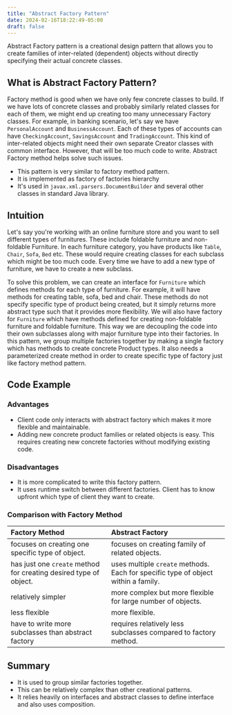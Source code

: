 ```yaml
---
title: "Abstract Factory Pattern"
date: 2024-02-16T18:22:49-05:00
draft: false
---
```


Abstract Factory pattern is a creational design pattern that allows you to create families of inter-related (dependent) objects without directly specifying their actual concrete classes.

<!--more-->

## What is Abstract Factory Pattern?

Factory method is good when we have only few concrete classes to build. If we have lots of concrete classes and probably similarly related classes for each of them, we might end up creating too many unnecessary Factory classes. For example, in banking scenario, let's say we have `PersonalAccount` and `BusinessAccount`. Each of these types of accounts can have `CheckingAccount`, `SavingsAccount` and `TradingAccount`. This kind of inter-related objects might need their own separate Creator classes with common interface. However, that will be too much code to write. Abstract Factory method helps solve such issues.

- This pattern is very similar to factory method pattern.
- It is implemented as factory of factories hierarchy
- It's used in `javax.xml.parsers.DocumentBuilder` and several other classes in standard Java library.

## Intuition

Let's say you're working with an online furniture store and you want to sell different types of furnitures. These include foldable furniture and non-foldable Furniture. In each furniture category, you have products like `Table`, `Chair`, `Sofa`, `Bed` etc. These would require creating classes for each subclass which might be too much code. Every time we have to add a new type of furniture, we have to create a new subclass.

To solve this problem, we can create an interface for `Furniture` which defines methods for each type of furniture. For example, it will have methods for creating table, sofa, bed and chair. These methods do not specify specific type of product being created, but it simply returns more abstract type such that it provides more flexibility. We will also have factory for `Furniture` which have methods defined for creating non-foldable furniture and foldable furniture. This way we are decoupling the code into their own subclasses along with major furniture type into their factories. In this pattern, we group multiple factories together by making a single factory which has methods to create concrete Product types. It also needs a parameterized create method in order to create specific type of factory just like factory method pattern.

## Code Example




### Advantages

- Client code only interacts with abstract factory which makes it more flexible and maintainable.
- Adding new concrete product families or related objects is easy. This requires creating new concrete factories without modifying existing code.

### Disadvantages

- It is more complicated to write this factory pattern.
- It uses runtime switch between different factories. Client has to know upfront which type of client they want to create.

### Comparison with Factory Method

| Factory Method | Abstract Factory |
|:---------------|:-----------------|
| focuses on creating one specific type of object. | focuses on creating family of related objects. |
| has just one `create` method for creating desired type of object. | uses multiple `create` methods. Each for specific type of object within a family. |
| relatively simpler | more complex but more flexible for large number of objects. |
| less flexible | more flexible. |
| have to write more subclasses than abstract factory | requires relatively less subclasses compared to factory method. |

## Summary

- It is used to group similar factories together.
- This can be relatively complex than other creational patterns.
- It relies heavily on interfaces and abstract classes to define interface and also uses composition.